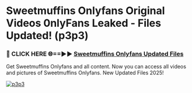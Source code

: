 # Sweetmuffins Onlyfans Original Videos 0nlyFans Leaked - Files Updated! (p3p3)

<h3>🔴 CLICK HERE 🌐==►► <a href="https://best4dudes.click/HH4t6V" rel="nofollow">Sweetmuffins Onlyfans Updated Files</a></h3>

Get Sweetmuffins Onlyfans and all content. Now you can access all videos and pictures of Sweetmuffins Onlyfans. New Updated Files 2025!

[![p3p3](https://github.com/user-attachments/assets/8c521d6e-e6e3-4a75-9320-d58ab9d79d5b)](https://best4dudes.click/HH4t6V)
